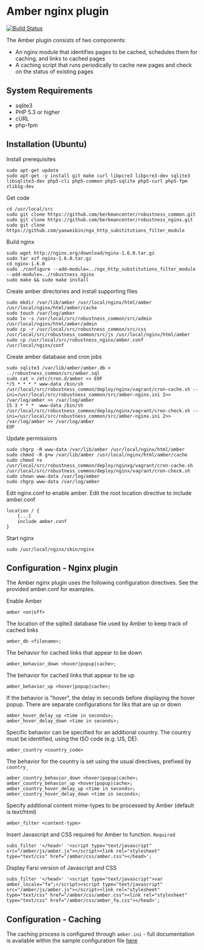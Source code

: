 # Amber nginx plugin #

[![Build Status](https://travis-ci.org/berkmancenter/robustness_nginx.png?branch=master)](https://travis-ci.org/berkmancenter/robustness_nginx)

The Amber plugin consists of two components:

* An nginx module that identifies pages to be cached, schedules them for caching, and links to cached pages
* A caching script that runs periodically to cache new pages and check on the status of existing pages

## System Requirements ##

* sqlite3
* PHP 5.3 or higher
* cURL
* php-fpm

## Installation (Ubuntu) ##

Install prerequisites

    sudo apt-get update
    sudo apt-get -y install git make curl libpcre3 libpcre3-dev sqlite3 libsqlite3-dev php5-cli php5-common php5-sqlite php5-curl php5-fpm zlib1g-dev

Get code
    
    cd /usr/local/src
    sudo git clone https://github.com/berkmancenter/robustness_common.git
    sudo git clone https://github.com/berkmancenter/robustness_nginx.git
    sudo git clone https://github.com/yaoweibin/ngx_http_substitutions_filter_module

Build nginx

    sudo wget http://nginx.org/download/nginx-1.6.0.tar.gz
    sudo tar xzf nginx-1.6.0.tar.gz
    cd nginx-1.6.0
    sudo ./configure --add-module=../ngx_http_substitutions_filter_module --add-module=../robustness_nginx
    sudo make && sudo make install

Create amber directories and install supporting files

    sudo mkdir /var/lib/amber /usr/local/nginx/html/amber /usr/local/nginx/html/amber/cache
    sudo touch /var/log/amber
    sudo ln -s /usr/local/src/robustness_common/src/admin /usr/local/nginx/html/amber/admin
    sudo cp -r /usr/local/src/robustness_common/src/css /usr/local/src/robustness_common/src/js /usr/local/nginx/html/amber
    sudo cp /usr/local/src/robustness_nginx/amber.conf /usr/local/nginx/conf

Create amber database and cron jobs

    sudo sqlite3 /var/lib/amber/amber.db < ../robustness_common/src/amber.sql
    sudo cat > /etc/cron.d/amber << EOF
    */5 * * * * www-data /bin/sh /usr/local/src/robustness_common/deploy/nginx/vagrant/cron-cache.sh --ini=/usr/local/src/robustness_common/src/amber-nginx.ini 2>> /var/log/amber >> /var/log/amber
    15 3 * * *  www-data /bin/sh /usr/local/src/robustness_common/deploy/nginx/vagrant/cron-check.sh --ini=/usr/local/src/robustness_common/src/amber-nginx.ini 2>> /var/log/amber >> /var/log/amber
    EOF

Update permissions

    sudo chgrp -R www-data /var/lib/amber /usr/local/nginx/html/amber
    sudo chmod -R g+w /var/lib/amber /usr/local/nginx/html/amber/cache
    sudo chmod +x /usr/local/src/robustness_common/deploy/nginxg/vagrant/cron-cache.sh /usr/local/src/robustness_common/deploy/nginx/vagrant/cron-check.sh
    sudo chown www-data /var/log/amber
    sudo chgrp www-data /var/log/amber

Edit nginx.conf to enable amber. Edit the root location directive to include amber.conf

    location / {
        [...]
        include amber.conf
    }

Start nginx

    sudo /usr/local/nginx/sbin/nginx

## Configuration - Nginx plugin ##

The Amber nginx plugin uses the following configuration directives. See the provided amber.conf for examples. 

Enable Amber

    amber <on|off>

The location of the sqlite3 database file used by Amber to keep track of cached links

    amber_db <filename>;

The behavior for cached links that appear to be down

    amber_behavior_down <hover|popup|cache>;

The behavior for cached links that appear to be up

    amber_behavior_up <hover|popup|cache>;

If the behavior is "hover", the delay in seconds before displaying the hover popup. There are separate configurations for liks that are up or down

    amber_hover_delay_up <time in seconds>;
    amber_hover_delay_down <time in seconds>;

Specific behavior can be specified for an additional country. The country must be identified, using the ISO code (e.g. US, DE). 

    amber_country <country_code>

The behavior for the country is set using the usual directives, prefixed by ```country_```

    amber_country_behavior_down <hover|popup|cache>;
    amber_country_behavior_up <hover|popup|cache>;
    amber_country_hover_delay_up <time in seconds>;
    amber_country_hover_delay_down <time in seconds>;

Specify additional content mime-types to be processed by Amber (default is text/html)

    amber_filter <content-type>

Insert Javascript and CSS required for Amber to function. `Required`

    subs_filter '</head>' '<script type="text/javascript" src="/amber/js/amber.js"></script><link rel="stylesheet" type="text/css" href="/amber/css/amber.css"></head>';

Display Farsi version of Javascript and CSS 

    subs_filter '</head>' '<script type="text/javascript">var amber_locale="fa";</script><script type="text/javascript" src="/amber/js/amber.js"></script><link rel="stylesheet" type="text/css" href="/amber/css/amber.css"><link rel="stylesheet" type="text/css" href="/amber/css/amber_fa.css"></head>';

## Configuration - Caching ##

The caching process is configured through ```amber.ini``` - full documentation is available within the sample configuration file [here](https://github.com/berkmancenter/robustness_common/blob/master/src/amber-nginx.ini) 

